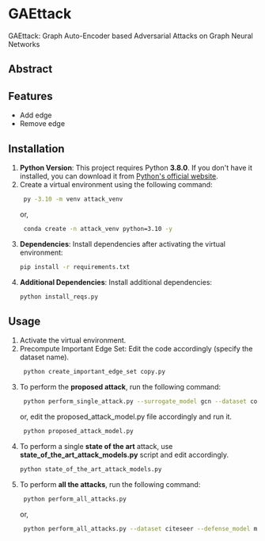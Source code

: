 # GAEttack

GAEttack: Graph Auto-Encoder based Adversarial Attacks on Graph Neural Networks

## Abstract

## Features

- Add edge 
- Remove edge 

## Installation

1. **Python Version**: This project requires Python **3.8.0**. If you don't have it installed, you can download it from [Python's official website](https://www.python.org/downloads/release/python-380/).
2. Create a virtual environment using the following command:
   ```bash
    py -3.10 -m venv attack_venv
   ```
   or,
   ```bash
    conda create -n attack_venv python=3.10 -y
   ```
3. **Dependencies**: Install dependencies after activating the virtual environment:
   ```bash
   pip install -r requirements.txt
   ```
4. **Additional Dependencies**: Install additional dependencies:
   ```bash
   python install_reqs.py
   ```
   
## Usage
1. Activate the virtual environment.
2. Precompute Important Edge Set: Edit the code accordingly (specify the dataset name).
   ```bash
    python create_important_edge_set copy.py
   ```
3. To perform the **proposed attack**, run the following command:
   ```bash
    python perform_single_attack.py --surrogate_model gcn --dataset cora --defense_model gcn --budget 1 --target_node 1687
   ```
   or, edit the proposed_attack_model.py file accordingly and run it.
   ```bash
    python proposed_attack_model.py
   ```
4. To perform a single **state of the art** attack, use **state_of_the_art_attack_models.py** script and edit accordingly.
    ```bash
    python state_of_the_art_attack_models.py
   ```
5. To perform **all the attacks**, run the following command:
   ```bash
    python perform_all_attacks.py
   ```
   or,
   ```bash
    python perform_all_attacks.py --dataset citeseer --defense_model mdgcn
   ```

<!-- ## Flowchart -->

<!-- Check out the flowchart PDF in the [flowchart folder](./flowchart/). -->

<!-- [![Flowchart](./flowchart/Graph_Attack_Module.png)](./flowchart/Graph_Attack_Module.pdf) -->




